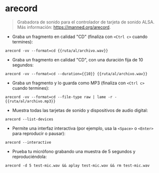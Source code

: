 # arecord

> Grabadora de sonido para el controlador de tarjeta de sonido ALSA.
> Más información: <https://manned.org/arecord>.

- Graba un fragmento en calidad "CD" (finaliza con `<Ctrl c>` cuando termines):

`arecord -vv --format=cd {{ruta/al/archivo.wav}}`

- Graba un fragmento en calidad "CD", con una duración fija de 10 segundos:

`arecord -vv --format=cd --duration={{10}} {{ruta/al/archivo.wav}}`

- Graba un fragmento y lo guarda como MP3 (finaliza con `<Ctrl c>` cuando termines):

`arecord -vv --format=cd --file-type raw | lame -r - {{ruta/al/archivo.mp3}}`

- Muestra todas las tarjetas de sonido y dispositivos de audio digital:

`arecord --list-devices`

- Permite una interfaz interactiva (por ejemplo, usa la `<Space>` o `<Enter>` para reproducir o pausar):

`arecord --interactive`

- Prueba tu micrófono grabando una muestra de 5 segundos y reproduciéndola:

`arecord -d 5 test-mic.wav && aplay test-mic.wav && rm test-mic.wav`
